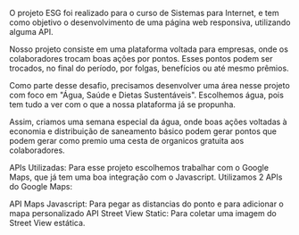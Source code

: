 O projeto ESG foi realizado para o curso de Sistemas para Internet, e tem como objetivo o desenvolvimento de uma página web responsiva, utilizando alguma API.

Nosso projeto consiste em uma plataforma voltada para empresas, onde os colaboradores trocam boas ações por pontos. Esses pontos podem ser trocados, no final do período, por folgas, benefícios ou até mesmo prêmios.

Como parte desse desafio, precisamos desenvolver uma área nesse projeto com foco em "Água, Saúde e Dietas Sustentáveis". Escolhemos água, pois tem tudo a ver com o que a nossa plataforma já se propunha.

Assim, criamos uma semana especial da água, onde boas ações voltadas à economia e distribuição de saneamento básico podem gerar pontos que podem gerar como premio uma cesta de organicos gratuita aos colaboradores.

APIs Utilizadas:
Para esse projeto escolhemos trabalhar com o Google Maps, que já tem uma boa integração com o Javascript. Utilizamos 2 APIs do Google Maps:

API Maps Javascript: Para pegar as distancias do ponto e para adicionar o mapa personalizado
API Street View Static: Para coletar uma imagem do Street View estática.
